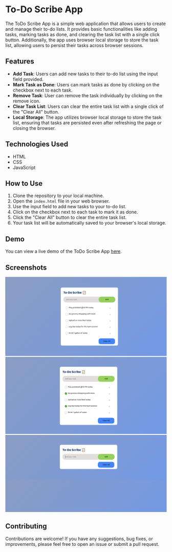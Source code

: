 # To-Do Scribe App

The ToDo Scribe App is a simple web application that allows users to create and manage their to-do lists. It provides basic functionalities like adding tasks, marking tasks as done, and clearing the task list with a single click button. Additionally, the app uses browser local storage to store the task list, allowing users to persist their tasks across browser sessions.

## Features

- **Add Task**: Users can add new tasks to their to-do list using the input field provided.
- **Mark Task as Done**: Users can mark tasks as done by clicking on the checkbox next to each task.
- **Remove Task**: User can remove the task individually by clicking on the remove icon.
- **Clear Task List**: Users can clear the entire task list with a single click of the "Clear All" button.
- **Local Storage**: The app utilizes browser local storage to store the task list, ensuring that tasks are persisted even after refreshing the page or closing the browser.

## Technologies Used

- HTML
- CSS
- JavaScript

## How to Use

1. Clone the repository to your local machine.
2. Open the `index.html` file in your web browser.
3. Use the input field to add new tasks to your to-do list.
4. Click on the checkbox next to each task to mark it as done.
5. Click the "Clear All" button to clear the entire task list.
6. Your task list will be automatically saved to your browser's local storage.

## Demo

You can view a live demo of the ToDo Scribe App [here](#).

## Screenshots

![Screenshot 1](ss/1.png)
![Screenshot 2](ss/2.png)
![Screenshot 2](ss/3.png)

## Contributing

Contributions are welcome! If you have any suggestions, bug fixes, or improvements, please feel free to open an issue or submit a pull request.
